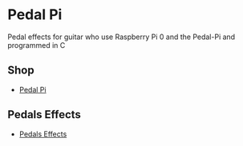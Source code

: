 # Pedal Pi

Pedal effects for guitar who use Raspberry Pi 0 and the Pedal-Pi and programmed in C

## Shop

+ [Pedal Pi](https://shop.electrosmash.com/product/pedal-pi-kit/)

## Pedals Effects

+ [Pedals Effects](/Pedals_Effects)
